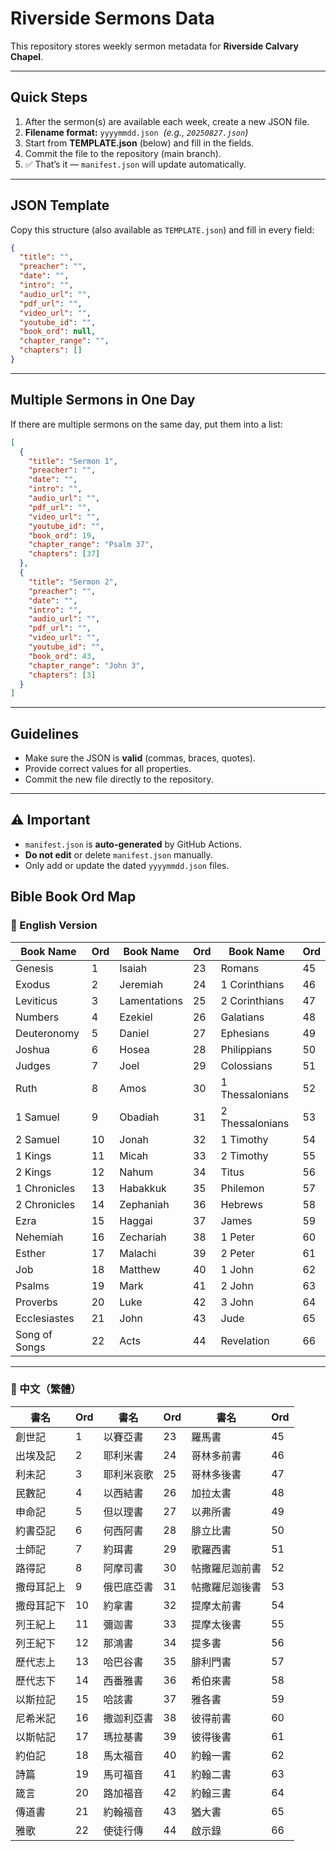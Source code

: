 # Riverside Sermons Data

This repository stores weekly sermon metadata for **Riverside Calvary Chapel**.

---

## Quick Steps

1. After the sermon(s) are available each week, create a new JSON file.
2. **Filename format:** `yyyymmdd.json` &nbsp;*(e.g., `20250827.json`)*
3. Start from **TEMPLATE.json** (below) and fill in the fields.
4. Commit the file to the repository (main branch).
5. ✅ That’s it — `manifest.json` will update automatically.

---

## JSON Template

Copy this structure (also available as `TEMPLATE.json`) and fill in every field:

```json
{
  "title": "",
  "preacher": "",
  "date": "",
  "intro": "",
  "audio_url": "",
  "pdf_url": "",
  "video_url": "",
  "youtube_id": "",
  "book_ord": null,
  "chapter_range": "",
  "chapters": []
}
```

---

## Multiple Sermons in One Day

If there are multiple sermons on the same day, put them into a list:

```json
[
  {
    "title": "Sermon 1",
    "preacher": "",
    "date": "",
    "intro": "",
    "audio_url": "",
    "pdf_url": "",
    "video_url": "",
    "youtube_id": "",
    "book_ord": 19,
    "chapter_range": "Psalm 37",
    "chapters": [37]
  },
  {
    "title": "Sermon 2",
    "preacher": "",
    "date": "",
    "intro": "",
    "audio_url": "",
    "pdf_url": "",
    "video_url": "",
    "youtube_id": "",
    "book_ord": 43,
    "chapter_range": "John 3",
    "chapters": [3]
  }
]
```

---

## Guidelines

- Make sure the JSON is **valid** (commas, braces, quotes).
- Provide correct values for all properties.
- Commit the new file directly to the repository.

---

## ⚠️ Important

- `manifest.json` is **auto-generated** by GitHub Actions.
- **Do not edit** or delete `manifest.json` manually.
- Only add or update the dated `yyyymmdd.json` files.

## Bible Book Ord Map

### 📖 English Version

| Book Name     | Ord | Book Name       | Ord | Book Name        | Ord |
|---------------|-----|-----------------|-----|------------------|-----|
| Genesis       | 1   | Isaiah          | 23  | Romans           | 45  |
| Exodus        | 2   | Jeremiah        | 24  | 1 Corinthians    | 46  |
| Leviticus     | 3   | Lamentations    | 25  | 2 Corinthians    | 47  |
| Numbers       | 4   | Ezekiel         | 26  | Galatians        | 48  |
| Deuteronomy   | 5   | Daniel          | 27  | Ephesians        | 49  |
| Joshua        | 6   | Hosea           | 28  | Philippians      | 50  |
| Judges        | 7   | Joel            | 29  | Colossians       | 51  |
| Ruth          | 8   | Amos            | 30  | 1 Thessalonians  | 52  |
| 1 Samuel      | 9   | Obadiah         | 31  | 2 Thessalonians  | 53  |
| 2 Samuel      | 10  | Jonah           | 32  | 1 Timothy        | 54  |
| 1 Kings       | 11  | Micah           | 33  | 2 Timothy        | 55  |
| 2 Kings       | 12  | Nahum           | 34  | Titus            | 56  |
| 1 Chronicles  | 13  | Habakkuk        | 35  | Philemon         | 57  |
| 2 Chronicles  | 14  | Zephaniah       | 36  | Hebrews          | 58  |
| Ezra          | 15  | Haggai          | 37  | James            | 59  |
| Nehemiah      | 16  | Zechariah       | 38  | 1 Peter          | 60  |
| Esther        | 17  | Malachi         | 39  | 2 Peter          | 61  |
| Job           | 18  | Matthew         | 40  | 1 John           | 62  |
| Psalms        | 19  | Mark            | 41  | 2 John           | 63  |
| Proverbs      | 20  | Luke            | 42  | 3 John           | 64  |
| Ecclesiastes  | 21  | John            | 43  | Jude             | 65  |
| Song of Songs | 22  | Acts            | 44  | Revelation       | 66  |

---

### 📖 中文（繁體）

| 書名       | Ord | 書名       | Ord | 書名         | Ord |
|------------|-----|------------|-----|--------------|-----|
| 創世記     | 1   | 以賽亞書   | 23  | 羅馬書       | 45  |
| 出埃及記   | 2   | 耶利米書   | 24  | 哥林多前書   | 46  |
| 利未記     | 3   | 耶利米哀歌 | 25  | 哥林多後書   | 47  |
| 民數記     | 4   | 以西結書   | 26  | 加拉太書     | 48  |
| 申命記     | 5   | 但以理書   | 27  | 以弗所書     | 49  |
| 約書亞記   | 6   | 何西阿書   | 28  | 腓立比書     | 50  |
| 士師記     | 7   | 約珥書     | 29  | 歌羅西書     | 51  |
| 路得記     | 8   | 阿摩司書   | 30  | 帖撒羅尼迦前書 | 52  |
| 撒母耳記上 | 9   | 俄巴底亞書 | 31  | 帖撒羅尼迦後書 | 53  |
| 撒母耳記下 | 10  | 約拿書     | 32  | 提摩太前書   | 54  |
| 列王紀上   | 11  | 彌迦書     | 33  | 提摩太後書   | 55  |
| 列王紀下   | 12  | 那鴻書     | 34  | 提多書       | 56  |
| 歷代志上   | 13  | 哈巴谷書   | 35  | 腓利門書     | 57  |
| 歷代志下   | 14  | 西番雅書   | 36  | 希伯來書     | 58  |
| 以斯拉記   | 15  | 哈該書     | 37  | 雅各書       | 59  |
| 尼希米記   | 16  | 撒迦利亞書 | 38  | 彼得前書     | 60  |
| 以斯帖記   | 17  | 瑪拉基書   | 39  | 彼得後書     | 61  |
| 約伯記     | 18  | 馬太福音   | 40  | 約翰一書     | 62  |
| 詩篇       | 19  | 馬可福音   | 41  | 約翰二書     | 63  |
| 箴言       | 20  | 路加福音   | 42  | 約翰三書     | 64  |
| 傳道書     | 21  | 約翰福音   | 43  | 猶大書       | 65  |
| 雅歌       | 22  | 使徒行傳   | 44  | 啟示錄       | 66  |
